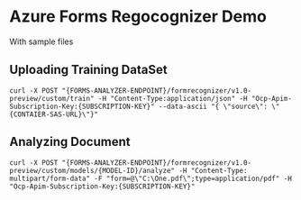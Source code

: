 # Azure Forms Regocognizer Demo
With sample files

## Uploading Training DataSet

`curl -X POST "{FORMS-ANALYZER-ENDPOINT}/formrecognizer/v1.0-preview/custom/train" -H "Content-Type:application/json" -H "Ocp-Apim-Subscription-Key:{SUBSCRIPTION-KEY}" --data-ascii "{ \"source\": \"{CONTAIER-SAS-URL}\"}"`

## Analyzing Document

`curl -X POST "{FORMS-ANALYZER-ENDPOINT}/formrecognizer/v1.0-preview/custom/models/{MODEL-ID}/analyze" -H "Content-Type: multipart/form-data" -F "form=@\"C:\One.pdf\";type=application/pdf" -H "Ocp-Apim-Subscription-Key:{SUBSCRIPTION-KEY}"`

